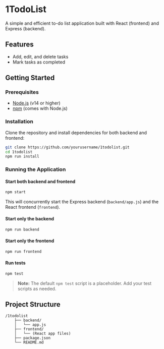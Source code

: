 # 1TodoList

A simple and efficient to-do list application built with React (frontend) and Express (backend).

## Features

- Add, edit, and delete tasks
- Mark tasks as completed

## Getting Started

### Prerequisites

- [Node.js](https://nodejs.org/) (v14 or higher)
- [npm](https://www.npmjs.com/) (comes with Node.js)

### Installation

Clone the repository and install dependencies for both backend and frontend:

```bash
git clone https://github.com/yourusername/1todolist.git
cd 1todolist
npm run install
```

### Running the Application

#### Start both backend and frontend

```bash
npm start
```

This will concurrently start the Express backend (`backend/app.js`) and the React frontend (`frontend`).

#### Start only the backend

```bash
npm run backend
```

#### Start only the frontend

```bash
npm run frontend
```

#### Run tests

```bash
npm test
```

> **Note:** The default `npm test` script is a placeholder. Add your test scripts as needed.

## Project Structure

```
/1todolist
    ├── backend/
    │   └── app.js
    ├── frontend/
    │   └── (React app files)
    ├── package.json
    └── README.md
```

